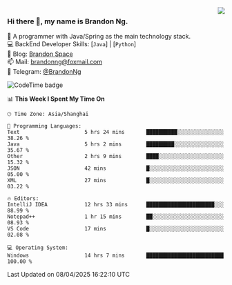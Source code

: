 <img  align="right" src="https://github-readme-stats-brandon0824.vercel.app/api/top-langs/?username=brandon0824&layout=compact">

### Hi there 👋, my name is Brandon Ng.

🌱 A programmer with Java/Spring as the main technology stack.  
💻 BackEnd Developer Skills: [`Java`] | [`Python`]  
📝 Blog: [Brandon Space](https://blog.brandonng.cc)  
📫 Mail: brandonng@foxmail.com  
📰 Telegram: [@BrandonNg](https://t.me/BrandonNg24)  

![CodeTime badge](https://img.shields.io/endpoint?style=flat-square&url=https%3A%2F%2Fapi.codetime.dev%2Fshield%3Fid%3D128%26project%3D%26in%3D604800000)

<!--START_SECTION:waka-->
📊 **This Week I Spent My Time On** 

```text
🕑︎ Time Zone: Asia/Shanghai

💬 Programming Languages: 
Text                     5 hrs 24 mins       ██████████░░░░░░░░░░░░░░░   38.26 % 
Java                     5 hrs 2 mins        █████████░░░░░░░░░░░░░░░░   35.67 % 
Other                    2 hrs 9 mins        ████░░░░░░░░░░░░░░░░░░░░░   15.32 % 
JSON                     42 mins             █░░░░░░░░░░░░░░░░░░░░░░░░   05.00 % 
XML                      27 mins             █░░░░░░░░░░░░░░░░░░░░░░░░   03.22 % 

🔥 Editors: 
IntelliJ IDEA            12 hrs 33 mins      ██████████████████████░░░   88.99 % 
Notepad++                1 hr 15 mins        ██░░░░░░░░░░░░░░░░░░░░░░░   08.93 % 
VS Code                  17 mins             █░░░░░░░░░░░░░░░░░░░░░░░░   02.08 % 

💻 Operating System: 
Windows                  14 hrs 7 mins       █████████████████████████   100.00 % 
```


 Last Updated on 08/04/2025 16:22:10 UTC
<!--END_SECTION:waka-->
